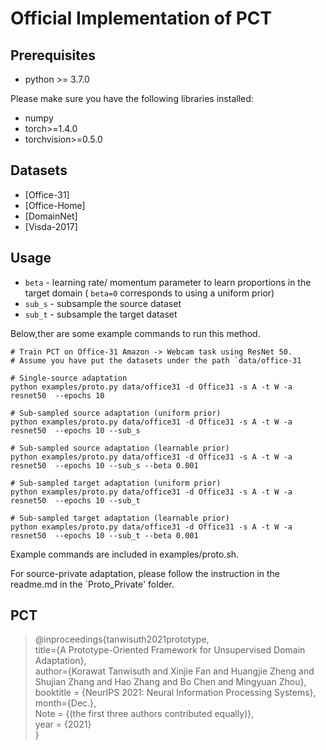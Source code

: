 # Official Implementation of PCT
## Prerequisites
- python >= 3.7.0

Please make sure you have the following libraries installed:
- numpy
- torch>=1.4.0
- torchvision>=0.5.0

## Datasets
- [Office-31]
- [Office-Home]
- [DomainNet]
- [Visda-2017]

## Usage
- `beta` - learning rate/ momentum parameter to learn proportions in the target domain ( `beta=0` corresponds to using a uniform prior)
- `sub_s` - subsample the source dataset
- `sub_t` - subsample the target dataset

Below,ther are some example commands to run this method.
```shell script
# Train PCT on Office-31 Amazon -> Webcam task using ResNet 50.
# Assume you have put the datasets under the path `data/office-31

# Single-source adaptation 
python examples/proto.py data/office31 -d Office31 -s A -t W -a resnet50  --epochs 10

# Sub-sampled source adaptation (uniform prior)
python examples/proto.py data/office31 -d Office31 -s A -t W -a resnet50  --epochs 10 --sub_s

# Sub-sampled source adaptation (learnable prior)
python examples/proto.py data/office31 -d Office31 -s A -t W -a resnet50  --epochs 10 --sub_s --beta 0.001

# Sub-sampled target adaptation (uniform prior)
python examples/proto.py data/office31 -d Office31 -s A -t W -a resnet50  --epochs 10 --sub_t

# Sub-sampled target adaptation (learnable prior)
python examples/proto.py data/office31 -d Office31 -s A -t W -a resnet50  --epochs 10 --sub_t --beta 0.001

```
Example commands are included in examples/proto.sh.

For source-private adaptation, please follow the instruction in the readme.md in the `Proto_Private' folder.



## PCT

> @inproceedings{tanwisuth2021prototype,  
>  title={A Prototype-Oriented Framework for Unsupervised Domain Adaptation},  
>  author={Korawat Tanwisuth and Xinjie Fan and Huangjie Zheng and Shujian Zhang and Hao Zhang and Bo Chen and Mingyuan Zhou},  
> booktitle = {NeurIPS 2021: Neural Information Processing Systems},   
> month={Dec.},  
> Note = {(the first three authors contributed equally)},  
> year = {2021}  
> }  





